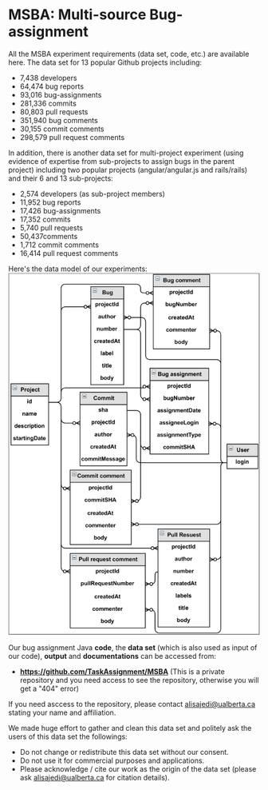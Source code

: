 # MSBA: Multi-source Bug-assignment
All the MSBA experiment requirements (data set, code, etc.) are available here.
The data set for 13 popular Github projects including:
- 7,438 developers
- 64,474 bug reports
- 93,016 bug-assignments
- 281,336 commits
- 80,803 pull requests
- 351,940 bug comments
- 30,155 commit comments
- 298,579 pull request comments

In addition, there is another data set for multi-project experiment (using evidence of expertise from sub-projects to assign bugs in the parent project) including two popular projects (angular/angular.js and rails/rails) and their 6 and 13 sub-projects:
- 2,574 developers (as sub-project members)
- 11,952 bug reports
- 17,426 bug-assignments
- 17,352 commits
- 5,740 pull requests
- 50,437comments
- 1,712 commit comments
- 16,414 pull request comments

Here's the data model of our experiments:
![Alt text](/Schema.png?raw=true "The data model")


Our bug assignment Java **code**, the **data set** (which is also used as input of our code), **output** and **documentations** can be accessed from: 

- **https://github.com/TaskAssignment/MSBA**
(This is a private repository and you need access to see the repository, otherwise you will get a "404" error)

If you need asccess to the repository, please contact alisajedi@ualberta.ca stating your name and affiliation.

We made huge effort to gather and clean this data set and politely ask the users of this data set the followings:
- Do not change or redistribute this data set without our consent.
- Do not use it for commercial purposes and applications.
- Please acknowledge / cite our work as the origin of the data set (please ask alisajedi@ualberta.ca for citation details).
